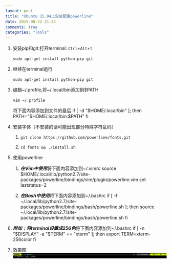 ```yaml
---
layout: post
title: "Ubuntu 15.04上安装配置powerline"
date: 2015-08-22 21:22
comments: true
categories: "Tools"
---
```


1. 安装pip和git:打开terminal: `Ctrl`+`Alt`+`t`

   `sudo apt-get install python-pip git`

2. 继续在terminal运行

   `sudo apt-get install python-pip git`

3. 编辑~/.profile,将~/.local/bin添加到$PATH

   `vim ~/.profile`

   将下面内容添加到文件的最后
       if [ -d "$HOME/.local/bin" ]; then
         PATH="$HOME/.local/bin:$PATH"
       fi
4. 安装字体（不安装的话可能出现部分特殊字符乱码）

   1) `git clone https://github.com/powerline/fonts.git`

   2) `cd fonts && ./install.sh`

5. 使用powerline

   1) ***在Vim中使用***将下面内容添加到~/.vimrc
       source $HOME/.local/lib/python2.7/site-packages/powerline/bindings/vim/plugin/powerline.vim
       set laststatus=2

   2) ***在Bash中使用***将下面内容添加到~/.bashrc
       if [ -f ~/.local/lib/python2.7/site-packages/powerline/bindings/bash/powerline.sh ]; then
         source ~/.local/lib/python2.7/site-packages/powerline/bindings/bash/powerline.sh
       fi

6. ***附加：将terminal设置成256色***将下面内容添加到~/.bashrc
       if [ -n "$DISPLAY" -a "$TERM" == "xterm" ]; then
         export TERM=xterm-256color
       fi
7. 效果图
      ![powerline](images/powerline.png)
